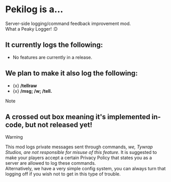 # Pekilog is a...
Server-side logging/command feedback improvement mod. 
<br/>What a Peaky Logger! :D
<br/>
## It currently logs the following:
- No features are currently in a release.

## We plan to make it also log the following:
- {x} **/tellraw**
- {x} **/msg; /w; /tell.**
> [!NOTE]
A crossed out box meaning it's implemented in-code, but not released yet!
---
> [!WARNING]
This mod logs private messages sent through commands, *we, Tywrap Studios, are not responsible for misuse of this feature.*
It is suggested to make your players accept a certain Privacy Policy that states you as a server are allowed to log these commands.
<br/>Alternatively, we have a very simple config system, you can always turn that logging off if you wish not to get in this type of trouble.
